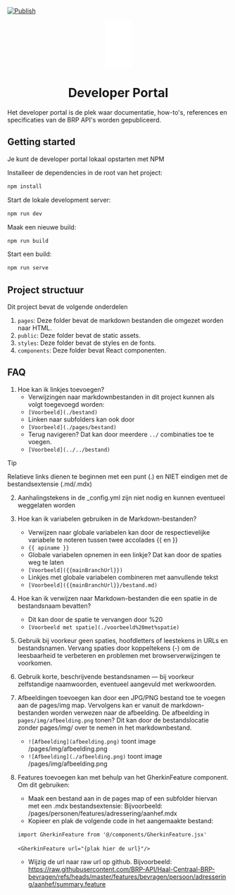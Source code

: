 [![Publish](https://github.com/BRP-API/devportal/actions/workflows/deploy.yml/badge.svg?branch=main)](https://github.com/BRP-API/devportal/actions/workflows/deploy.yml)

<p align="center">
  <a href="https://brp-api.github.io/devportal">
    <img alt="Devportal" src="https://raw.githubusercontent.com/BRP-API/devportal/refs/heads/main/public/logo.svg" width="60" />
  </a>
</p>
<h1 align="center">
  Developer Portal
</h1>

Het developer portal is de plek waar documentatie, how-to's, references en specificaties van de BRP API's worden gepubliceerd.

## Getting started
Je kunt de developer portal lokaal opstarten met NPM

Installeer de dependencies in de root van het project:
```bash
npm install
```

Start de lokale development server:
```bash
npm run dev
```

Maak een nieuwe build:
```bash
npm run build
```

Start een build:
```bash
npm run serve
```

## Project structuur

Dit project bevat de volgende onderdelen
  1. `pages`: Deze folder bevat de markdown bestanden die omgezet worden naar HTML.
  2. `public`: Deze folder bevat de static assets.
  3. `styles`: Deze folder bevat de styles en de fonts.
  4. `components`: Deze folder bevat React componenten.
  
## FAQ

1. Hoe kan ik linkjes toevoegen?
   - Verwijzingen naar markdownbestanden in dit project kunnen als volgt toegevoegd worden:
   - `[Voorbeeld](./bestand)`
   - Linken naar subfolders kan ook door
   - `[Voorbeeld](./pages/bestand)`
   - Terug navigeren? Dat kan door meerdere `../` combinaties toe te voegen.
   - `[Voorbeeld](../../bestand)`

> [!Tip]  
> Relatieve links dienen te beginnen met een punt (.) en NIET eindigen met de bestandsextensie (.md/.mdx)

2. Aanhalingstekens in de _config.yml zijn niet nodig en kunnen eventueel weggelaten worden
   
3. Hoe kan ik variabelen gebruiken in de Markdown-bestanden?
   - Verwijzen naar globale variabelen kan door de respectievelijke variabele te noteren tussen twee accolades {{ en }}
   - `{{ apiname }}`
   - Globale variabelen opnemen in een linkje? Dat kan door de spaties weg te laten
   - `[Voorbeeld]({{mainBranchUrl}})`
   - Linkjes met globale variabelen combineren met aanvullende tekst
   - `[Voorbeeld]({{mainBranchUrl}}/bestand.md)`

4. Hoe kan ik verwijzen naar Markdown-bestanden die een spatie in de bestandsnaam bevatten?
   - Dit kan door de spatie te vervangen door %20
   - `[Voorbeeld met spatie](./voorbeeld%20met%spatie)`
  
5. Gebruik bij voorkeur geen spaties, hoofdletters of leestekens in URLs en bestandsnamen. Vervang spaties door koppeltekens (-) om de leesbaarheid te verbeteren en problemen met browserverwijzingen te voorkomen.

6. Gebruik korte, beschrijvende bestandsnamen — bij voorkeur zelfstandige naamwoorden, eventueel aangevuld met werkwoorden.

7. Afbeeldingen toevoegen kan door een JPG/PNG bestand toe te voegen aan de pages/img map. Vervolgens kan er vanuit de markdown-bestanden worden verwezen naar de afbeelding. 
De afbeelding in `pages/img/afbeelding.png` tonen? Dit kan door de bestandslocatie zonder pages/img/ over te nemen in het markdownbestand. 
    - `![Afbeelding](afbeelding.png)`  toont image /pages/img/afbeelding.png
    - `![Afbeelding](./afbeelding.png)`  toont image /pages/img/afbeelding.png

8. Features toevoegen kan met behulp van het GherkinFeature component. Om dit gebruiken:
    - Maak een bestand aan in de pages map of een subfolder hiervan met een .mdx bestandsextensie: Bijvoorbeeld: /pages/personen/features/adressering/aanhef.mdx
    - Kopieer en plak de volgende code in het aangemaakte bestand:
    ```mdx
    import GherkinFeature from '@/components/GherkinFeature.jsx'

    <GherkinFeature url="{plak hier de url}"/>
    ```
    - Wijzig de url naar raw url op github. Bijvoorbeeld: https://raw.githubusercontent.com/BRP-API/Haal-Centraal-BRP-bevragen/refs/heads/master/features/bevragen/persoon/adressering/aanhef/summary.feature